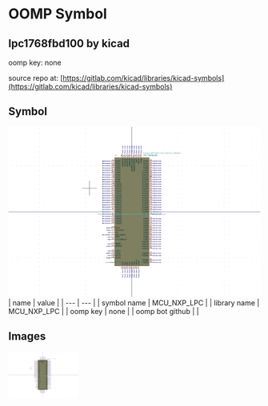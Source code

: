 # OOMP Symbol  
## lpc1768fbd100  by kicad  
  
oomp key: none  
  
source repo at: [https://gitlab.com/kicad/libraries/kicad-symbols](https://gitlab.com/kicad/libraries/kicad-symbols)  
## Symbol  
  
[![working.png](working_600.png)](working.png)  
| name | value | 
| --- | --- | 
| symbol name | MCU_NXP_LPC | 
| library name | MCU_NXP_LPC | 
| oomp key | none | 
| oomp bot github |  | 
## Images  
  
[![working.png](working_140.png)](working.png)  
